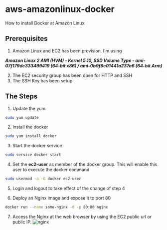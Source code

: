 # aws-amazonlinux-docker
How to install Docker at Amazon Linux

## Prerequisites
1. Amazon Linux and EC2 has been provision. I'm using

***Amazon Linux 2 AMI (HVM) - Kernel 5.10, SSD Volume Type - ami-07f179dc333499419 (64-bit x86) / ami-0b9f6c01441a237a6 (64-bit Arm)***

2. The EC2 security group has been open for HTTP and SSH
3. The SSH Key has been setup 

## The Steps
1. Update the yum
```bash
sudo yum update
```

2. Install the docker 
```bash
sudo yum install docker
```

3. Start the docker service
```bash
sudo service docker start
```

4. Set the **ec2-user** as member of the docker group. This will enable this user to execute the docker command
```bash
sudo usermod -a -G docker ec2-user
```

5. Login and logout to take effect of the change of step 4

6. Deploy an Nginx image and expose it to port 80
```bash
docker run --name some-nginx -d -p 80:80 nginx
```

7. Access the Nginx at the web browser by using the EC2 public url or public IP.
![nginx](/img/)
